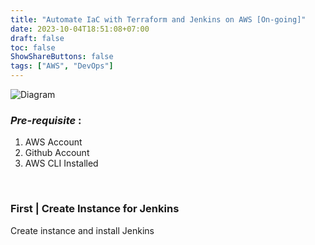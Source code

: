 ```yaml
---
title: "Automate IaC with Terraform and Jenkins on AWS [On-going]"
date: 2023-10-04T18:51:08+07:00
draft: false
toc: false
ShowShareButtons: false
tags: ["AWS", "DevOps"]
---
```


![Diagram](/jenkins-terraform.png#center)

### *Pre-requisite* :
1. AWS Account
2. Github Account
3. AWS CLI Installed

&nbsp;

### First | Create Instance for Jenkins
Create instance and install Jenkins

```bash

```


<!-- ### Second | 
### Third | 
### Fourth |
### Fifth | 
### Sixth | 
### Seventh | 
### Eighth | 
### Ninth | 
### Tenth |  -->
